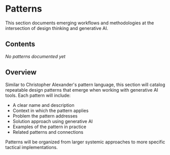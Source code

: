 # Patterns

This section documents emerging workflows and methodologies at the intersection of design thinking and generative AI.

## Contents

*No patterns documented yet*

## Overview

Similar to Christopher Alexander's pattern language, this section will catalog repeatable design patterns that emerge when working with generative AI tools. Each pattern will include:

- A clear name and description
- Context in which the pattern applies
- Problem the pattern addresses
- Solution approach using generative AI
- Examples of the pattern in practice
- Related patterns and connections

Patterns will be organized from larger systemic approaches to more specific tactical implementations. 